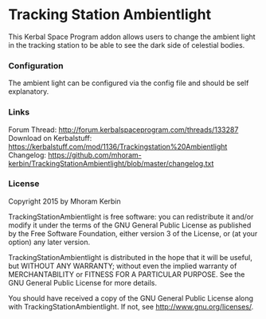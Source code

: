 Tracking Station Ambientlight
===

This Kerbal Space Program addon allows users to change the ambient
light in the tracking station to be able to see the dark side of
celestial bodies.

### Configuration

The ambient light can be configured via the config file and should be
self explanatory.

### Links

Forum Thread: http://forum.kerbalspaceprogram.com/threads/133287
Download on Kerbalstuff: https://kerbalstuff.com/mod/1136/Trackingstation%20Ambientlight
Changelog: https://github.com/mhoram-kerbin/TrackingStationAmbientlight/blob/master/changelog.txt

### License

Copyright 2015 by Mhoram Kerbin

TrackingStationAmbientlight is free software: you can redistribute it
and/or modify it under the terms of the GNU General Public License as
published by the Free Software Foundation, either version 3 of the
License, or (at your option) any later version.

TrackingStationAmbientlight is distributed in the hope that it will be
useful, but WITHOUT ANY WARRANTY; without even the implied warranty of
MERCHANTABILITY or FITNESS FOR A PARTICULAR PURPOSE.  See the GNU
General Public License for more details.

You should have received a copy of the GNU General Public License
along with TrackingStationAmbientlight.  If not, see
<http://www.gnu.org/licenses/>.

